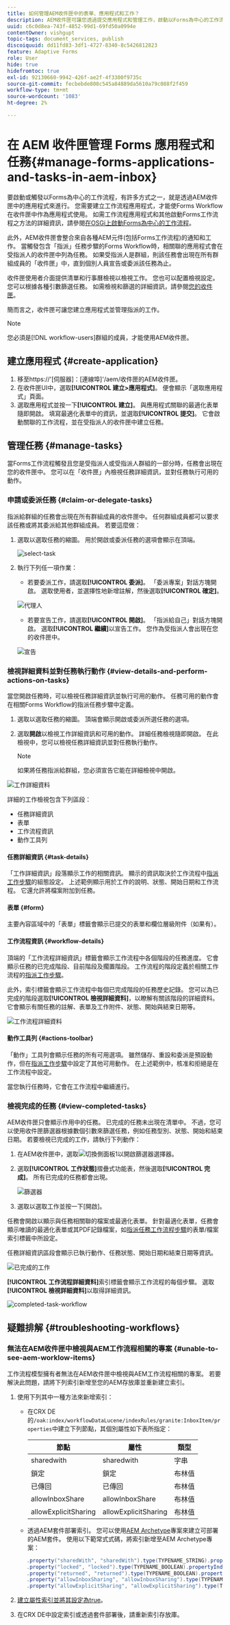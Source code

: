 ```yaml
---
title: 如何管理AEM收件匣中的表單、應用程式和工作？
description: AEM收件匣可讓您透過提交應用程式和管理工作，啟動以Forms為中心的工作流程。
uuid: c6c0d8ea-743f-4852-99d1-69fd50a0994e
contentOwner: vishgupt
topic-tags: document_services, publish
discoiquuid: dd11fd83-3df1-4727-8340-8c5426812823
feature: Adaptive Forms
role: User
hide: true
hidefromtoc: true
exl-id: 92130660-9942-426f-ae2f-4f3300f9735c
source-git-commit: fecbebde808c545a84889da5610a79c088f2f459
workflow-type: tm+mt
source-wordcount: '1083'
ht-degree: 2%

---
```


# 在 AEM 收件匣管理 Forms 應用程式和任務{#manage-forms-applications-and-tasks-in-aem-inbox}

要啟動或觸發以Forms為中心的工作流程，有許多方式之一，就是透過AEM收件匣中的應用程式來進行。 您需要建立工作流程應用程式，才能使Forms Workflow在收件匣中作為應用程式使用。 如需工作流程應用程式和其他啟動Forms工作流程之方法的詳細資訊，請參閱[在OSGi上啟動Forms為中心的工作流程](aem-forms-workflow.md#launch)。

此外，AEM收件匣會整合來自各種AEM元件(包括Forms工作流程)的通知和工作。 當觸發包含「指派」任務步驟的Forms Workflow時，相關聯的應用程式會在受指派人的收件匣中列為任務。 如果受指派人是群組，則該任務會出現在所有群組成員的「收件匣」中，直到個別人員宣告或委派該任務為止。

收件匣使用者介面提供清單和行事曆檢視以檢視工作。 您也可以配置檢視設定。 您可以根據各種引數篩選任務。 如需檢視和篩選的詳細資訊，請參閱[您的收件匣](https://experienceleague.adobe.com/docs/experience-manager-cloud-service/sites/authoring/getting-started/inbox.html?lang=zh-Hant#inbox-in-the-header)。

簡而言之，收件匣可讓您建立應用程式並管理指派的工作。

>[!NOTE]
>
>您必須是[!DNL workflow-users]群組的成員，才能使用AEM收件匣。

## 建立應用程式 {#create-application}

1. 移至https://&#39;[伺服器]：[連線埠]&#39;/aem/收件匣的AEM收件匣。
1. 在收件匣UI中，選取&#x200B;**[!UICONTROL 建立>應用程式]**。 便會顯示「選取應用程式」頁面。
1. 選取應用程式並按一下&#x200B;**[!UICONTROL 建立]**。 與應用程式關聯的最適化表單隨即開啟。 填寫最適化表單中的資訊，並選取&#x200B;**[!UICONTROL 提交]**。 它會啟動關聯的工作流程，並在受指派人的收件匣中建立任務。

## 管理任務 {#manage-tasks}

當Forms工作流程觸發且您是受指派人或受指派人群組的一部分時，任務會出現在您的收件匣中。 您可以在「收件匣」內檢視任務詳細資訊，並對任務執行可用的動作。

### 申請或委派任務 {#claim-or-delegate-tasks}

指派給群組的任務會出現在所有群組成員的收件匣中。 任何群組成員都可以要求該任務或將其委派給其他群組成員。 若要這麼做：

1. 選取以選取任務的縮圖。 用於開啟或委派任務的選項會顯示在頂端。

   ![select-task](assets/select-task.png)

1. 執行下列任一項作業：

   * 若要委派工作，請選取&#x200B;**[!UICONTROL 委派]**。 「委派專案」對話方塊開啟。 選取使用者，並選擇性地新增註解，然後選取&#x200B;**[!UICONTROL 確定]**。

   ![代理人](assets/delegate.png)

   * 若要宣告工作，請選取&#x200B;**[!UICONTROL 開啟]**。 「指派給自己」對話方塊開啟。 選取&#x200B;**[!UICONTROL 繼續]**&#x200B;以宣告工作。 您作為受指派人會出現在您的收件匣中。

   ![宣告](assets/claim.png)

### 檢視詳細資料並對任務執行動作 {#view-details-and-perform-actions-on-tasks}

當您開啟任務時，可以檢視任務詳細資訊並執行可用的動作。 任務可用的動作會在相關Forms Workflow的指派任務步驟中定義。

1. 選取以選取任務的縮圖。 頂端會顯示開啟或委派所選任務的選項。
1. 選取&#x200B;**開啟**&#x200B;以檢視工作詳細資訊和可用的動作。 詳細任務檢視隨即開啟。 在此檢視中，您可以檢視任務詳細資訊並對任務執行動作。

   >[!NOTE]
   >
   >如果將任務指派給群組，您必須宣告它能在詳細檢視中開啟。

![工作詳細資料](assets/task-details.png)

詳細的工作檢視包含下列區段：

* 任務詳細資訊
* 表單
* 工作流程資訊
* 動作工具列

#### 任務詳細資訊 {#task-details}

「工作詳細資訊」段落顯示工作的相關資訊。 顯示的資訊取決於工作流程中[指派工作步驟](https://experienceleague.adobe.com/docs/experience-manager-65/developing/extending-aem/extending-workflows/workflows-step-ref.html?lang=zh-Hant#extending-aem)的組態設定。 上述範例顯示用於工作的說明、狀態、開始日期和工作流程。 它還允許將檔案附加到任務。

#### 表單 {#form}

主要內容區域中的「表單」標籤會顯示已提交的表單和欄位層級附件（如果有）。

#### 工作流程資訊 {#workflow-details}

頂端的「工作流程詳細資訊」標籤會顯示工作流程中各個階段的任務進度。 它會顯示任務的已完成階段、目前階段及擱置階段。 工作流程的階段定義於相關工作流程的[指派工作步驟](https://experienceleague.adobe.com/docs/experience-manager-65/developing/extending-aem/extending-workflows/workflows-step-ref.html?lang=zh-Hant#extending-aem)。

此外，索引標籤會顯示工作流程中每個已完成階段的任務歷史記錄。 您可以為已完成的階段選取&#x200B;**[!UICONTROL 檢視詳細資料]**，以瞭解有關該階段的詳細資料。 它會顯示有關任務的註解、表單及工作附件、狀態、開始與結束日期等。

![工作流程詳細資料](assets/workflow-details.png)

#### 動作工具列 {#actions-toolbar}

「動作」工具列會顯示任務的所有可用選項。 雖然儲存、重設和委派是預設動作，但在[指派工作步驟](https://experienceleague.adobe.com/docs/experience-manager-65/developing/extending-aem/extending-workflows/workflows-step-ref.html?lang=zh-Hant#extending-aem)中設定了其他可用動作。 在上述範例中，核准和拒絕是在工作流程中設定。

當您執行任務時，它會在工作流程中繼續進行。

### 檢視完成的任務 {#view-completed-tasks}

AEM收件匣只會顯示作用中的任務。 已完成的任務未出現在清單中。 不過，您可以使用收件匣篩選器根據數個引數來篩選任務，例如任務型別、狀態、開始和結束日期。 若要檢視已完成的工作，請執行下列動作：

1. 在AEM收件匣中，選取![切換側面板1](assets/toggle-side-panel1.png)以開啟篩選器選擇器。
1. 選取&#x200B;**[!UICONTROL 工作狀態]**&#x200B;摺疊式功能表，然後選取&#x200B;**[!UICONTROL 完成]**。 所有已完成的任務都會出現。

   ![篩選器](assets/filter.png)

1. 選取以選取工作並按一下[開啟]。**&#x200B;**

任務會開啟以顯示與任務相關聯的檔案或最適化表單。 針對最適化表單，任務會顯示唯讀的最適化表單或其PDF記錄檔案，如[指派任務工作流程步驟](https://experienceleague.adobe.com/docs/experience-manager-65/developing/extending-aem/extending-workflows/workflows-step-ref.html?lang=zh-Hant#extending-aem)的表單/檔案索引標籤中所設定。

任務詳細資訊區段會顯示已執行動作、任務狀態、開始日期和結束日期等資訊。

![已完成的工作](assets/completed-task.png)

**[!UICONTROL 工作流程詳細資料]**&#x200B;索引標籤會顯示工作流程的每個步驟。 選取&#x200B;**[!UICONTROL 檢視詳細資料]**&#x200B;以取得詳細資訊。

![completed-task-workflow](assets/completed-task-workflow.png)

## 疑難排解 {#troubleshooting-workflows}

### 無法在AEM收件匣中檢視與AEM工作流程相關的專案 {#unable-to-see-aem-worklow-items}

工作流程模型擁有者無法在AEM收件匣中檢視與AEM工作流程相關的專案。 若要解決此問題，請將下列索引新增至您的AEM存放庫並重新建立索引。

1. 使用下列其中一種方法來新增索引：

   * 在CRX DE的`/oak:index/workflowDataLucene/indexRules/granite:InboxItem/properties`中建立下列節點，其個別屬性如下表所指定：

     | 節點 | 屬性 | 類型 |
     |---|---|---|
     | sharedwith | sharedwith | 字串 |
     | 鎖定 | 鎖定 | 布林值 |
     | 已傳回 | 已傳回 | 布林值 |
     | allowInboxShare | allowInboxShare | 布林值 |
     | allowExplicitSharing | allowExplicitSharing | 布林值 |


   * 透過AEM套件部署索引。 您可以使用[AEM Archetype](https://experienceleague.adobe.com/docs/experience-manager-core-components/using/developing/archetype/overview.html?lang=zh-Hant)專案來建立可部署的AEM套件。 使用以下範常式式碼，將索引新增至AEM Archetype專案：

   ```Java
      .property("sharedWith", "sharedWith").type(TYPENAME_STRING).propertyIndex()
      .property("locked", "locked").type(TYPENAME_BOOLEAN).propertyIndex()
      .property("returned", "returned").type(TYPENAME_BOOLEAN).propertyIndex()
      .property("allowInboxSharing", "allowInboxSharing").type(TYPENAME_BOOLEAN).propertyIndex()
      .property("allowExplicitSharing", "allowExplicitSharing").type(TYPENAME_BOOLEAN).propertyIndex()
   ```

1. [建立屬性索引並將其設定為true](https://experienceleague.adobe.com/docs/experience-manager-65/deploying/deploying/queries-and-indexing.html?lang=zh-Hant#the-property-index)。

1. 在CRX DE中設定索引或透過套件部署後，請重新索引存放庫。
